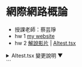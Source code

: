 # 網際網路概論
- 授課老師：蔡芸琤
- hw 1  [my website](https://alisonnnnn88.github.io/introduction_to-_the-_internet_alison/)
- hw 2  [解說影片](https://youtu.be/0LIIIj9rs88)  | [AItest.tsx](https://github.com/alisonnnnn88/introduction_to-_the-_internet_alison/blob/main/AItest.tsx)
<details>
  <summary>AItest.tsx 變更說明 ▼</summary>
- ✅ 1. 函式名稱變更
- 原本： AItest / 後來： HealthAssistant
- 目的：將聊天機器人改為有主題性的「健康助手」，功能定位更清楚。
- ✅ 2. starter 預設提示變更
- 原本： '嗨！幫我測試一下台北旅遊的一日行程～' / 後來： '嗨！我今天需要記得喝水和運動～'
- 目的：修改成與健康主題相關的開場訊息，強化角色定位。
- ✅ 3. 初始訊息（AI歡迎語）變更
- 原本：'👋 這裡是 Gemini 小幫手，有什麼想聊的？' / 後來：'👋 這裡是健康助手，我會幫你提醒喝水、運動等！'
- 目的：改成與「健康提醒」相關的歡迎語，更讓使用者知道這是一個專為健康設計的AI助手。
- ✅ 4. Markdown 支援方式變更
- → 修改 renderMarkdownLike 函式
- 原本： 自行拆行渲染 div / 後來： 使用 react-markdown 套件處理 markdown
- <img width="600" height="400" alt="image" src="https://github.com/user-attachments/assets/b068bb27-0989-492e-8a24-584a6c5a458e" />
- 目的：讓 AI 回覆能支援 markdown（例如粗體、標題、條列式等），改善訊息顯示效果。
- ✅ 5. 根據4.，引入新套件
- import ReactMarkdown from 'react-markdown';
- ✅ 6. 提示句按鈕內容修改
- 原本：['今天台北有什麼免費展覽？', '幫我把這段英文翻成中文：Hello from Taipei!', '寫一首關於捷運的短詩'] / 後來：['今天需要喝水提醒', '請建議我一天三餐', '幫我安排一個簡單的運動計劃']
- 目的：更貼近健康主題，如：喝水、飲食、運動，也更讓使用者知道怎麼問AI健康助手。
- ✅ 7. 樣式變更：加入 emoji 字型
- <img width="600" height="150" alt="image" src="https://github.com/user-attachments/assets/c49e30b6-a691-4b00-a5e4-e96a476f8402" />
- 目的：使用表情符號清楚標示重點文字，讓使用者快速抓到重點建議。
- ✅ 8. 頁面標題修改
- 原本：Gemini Chat（直連 SDK，不經 proxy）/ 後來：健康助手（Gemini API）
- 目的：在網頁最上面清楚標示AI助手名稱（Gemini Chat → 健康助手）。
</details> ```
